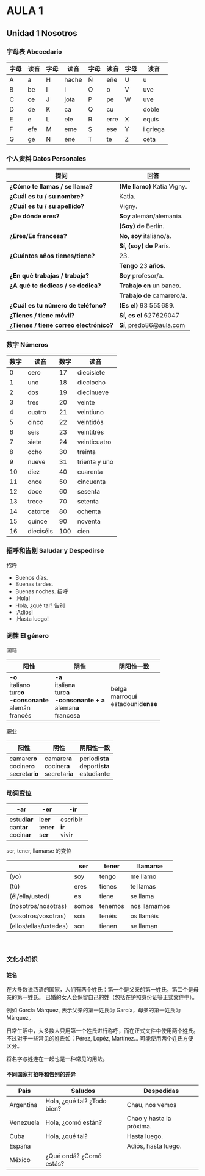 # AULA 1

## Unidad 1 Nosotros

### 字母表 Abecedario

|字母|读音|字母|读音|字母|读音|字母|读音|
|---|---|---|---|---|---|---|---|
|A | a | H | hache | Ñ | eñe | U | u|
|B | be | I |i | O |o | V | uve|
|C | ce | J |jota | P |pe | W |uve|
|D | de | K |ca | Q |cu |  |doble|
|E | e | L |ele | R |erre | X | equis|
|F |efe | M |eme | S |ese | Y | i griega|
|G |ge | N |ene | T |te | Z | ceta|

### 个人资料 Datos Personales

| 提问 | 回答 |
| --- | ---- |
| **¿Cómo te llamas / se llama?** | **(Me llamo)** Katia Vigny. |
| **¿Cuál es tu / su nombre?** | Katia. |
| **¿Cuál es tu / su apellido?** | Vigny. |
| **¿De dónde eres?** | **Soy** alemán/alemania. |
| | **(Soy) de** Berlín. |
| **¿Eres/Es francesa?** | **No, soy** italiano/a. |
| | **Sí, (soy) de** París. |
| **¿Cuántos años tienes/tiene?** | 23. |
| | **Tengo** 23 **años**. |
| **¿En qué trabajas / trabaja?** | **Soy** profesor/a. |
| **¿A qué te dedicas / se dedica?** | **Trabajo en** un banco. |
| | **Trabajo de** camarero/a. |
| **¿Cuál es tu número de teléfono?** | **(Es el)** 93 555689. |
| **¿Tienes / tiene móvil?** | **Sí, es el** 627629047 |
| **¿Tienes / tiene correo electrónico?** | **Sí**, predo86@aula.com |

### 数字 Números

|数字|读音|数字|读音|
|----|----|----|----|
|0 | cero | 17 | diecisiete|
|1 | uno | 18 | dieciocho|
|2 | dos | 19 | diecinueve|
|3 | tres | 20 | veinte|
|4 | cuatro | 21 | veintiuno|
|5 |cinco | 22 | veintidós|
|6 |seis | 23 | veintitrés|
|7 |siete | 24 | veinticuatro|
|8 |ocho | 30 | treinta|
|9 |nueve | 31 | trienta y uno|
|10 |diez | 40 | cuarenta|
|11 |once | 50 |cincuenta|
|12 |doce | 60 |sesenta|
|13 |trece | 70 |setenta|
|14 |catorce | 80 |ochenta|
|15 |quince | 90 |noventa|
|16 | dieciséis | 100 |cien|

###  招呼和告别 Saludar y Despedirse
招呼
- Buenos días.
- Buenas tardes.
- Buenas noches.
招呼
- ¡Hola!
- Hola, ¿qué tal?
告别
- ¡Adiós!
- ¡Hasta luego!

### 词性 El género

国籍

|阳性|阴性|阴阳性一致|
|---|---|---|
|**-o** <br> italian**o** <br> turc**o** <br> **-consonante** <br> alemán <br> francés | **-a** <br> italian**a** <br> turc**a** <br> **-consonante + a** <br> aleman**a** <br> frances**a**|  belg**a** <br> marroqu**í** <br> estadounid**ense** |

职业

|阳性|阴性|阴阳性一致|
|---|---|---|
|camarer**o**<br>cociner**o**<br>secretari**o** | camarer**a**<br>cociner**a**<br>secretari**a** | period**ista**<br>deport**ista**<br>estudiant**e**

### 动词变位

| -ar | -er | -ir
| ----|----|----
| estudi**ar**<br>cant**ar**<br>cocin**ar** | le**er**<br>ten**er**<br>s**er** | escrib**ir**<br>**ir**<br>viv**ir**　　

ser, tener, llamarse 的变位

| | ser | tener | llamarse|
|---|---|---|---|
|(yo) | soy | tengo | me llamo|
|(tú) | eres | tienes | te llamas|
|(él/ella/usted) | es | tiene |se llama|
|(nosotros/nosotras) | somos | tenemos | nos llamamos|
|(vosotros/vosotras) | sois | tenéis | os llamáis|
|(ellos/ellas/ustedes) | son | tienen | se llaman|
　　
### 文化小知识
#### 姓名

在大多数说西语的国家，人们有两个姓氏：第一个是父亲的第一姓氏，第二个是母亲的第一姓氏。
已婚的女人会保留自己的姓（包括在护照身份证等正式文件中）。

例如 García Márquez, 表示父亲的第一姓氏为 García，母亲的第一姓氏为 Márquez。

日常生活中，大多数人只用第一个姓氏进行称呼，而在正式文件中使用两个姓氏。
不过对于一些常见的姓氏如：Pérez, Lopéz, Martínez... 可能使用两个姓氏方便区分。

将名字与姓连在一起也是一种常见的用法。

#### 不同国家打招呼和告别的差异

|País | Saludos | Despedidas |
|----|-----|-----|
| Argentina | Hola, ¿qué tal? ¿Todo bien? | Chau, nos vemos |
| Venezuela | Hola, ¿comó están? | Chao y hasta la próxima. |
| Cuba | Hola, ¿qué tal? | Hasta luego. |
| España | | Adiós, hasta luego. |
| México | ¿Qué ondá? ¿Comó estás? | <br> |
